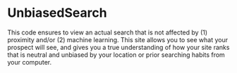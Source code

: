 # UnbiasedSearch
This code ensures to view an actual search that is not affected by (1) proximity and/or (2) machine learning. This site allows you to see what your prospect will see, and gives you a true understanding of how your site ranks that is neutral and unbiased by your location or prior searching habits from your computer.
